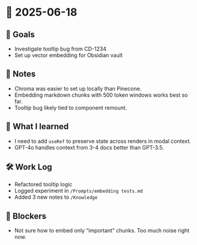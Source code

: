 # 📅 2025-06-18

## 🚀 Goals
- Investigate tooltip bug from CD-1234
- Set up vector embedding for Obsidian vault

## 🧠 Notes
- Chroma was easier to set up locally than Pinecone.
- Embedding markdown chunks with 500 token windows works best so far.
- Tooltip bug likely tied to component remount.

## 🔁 What I learned
- I need to add `useRef` to preserve state across renders in modal context.
- GPT-4o handles context from 3-4 docs better than GPT-3.5.

## 🛠 Work Log
- Refactored tooltip logic
- Logged experiment in `/Prompts/embedding tests.md`
- Added 3 new notes to `/Knowledge`

## 🧱 Blockers
- Not sure how to embed only “important” chunks. Too much noise right now.
